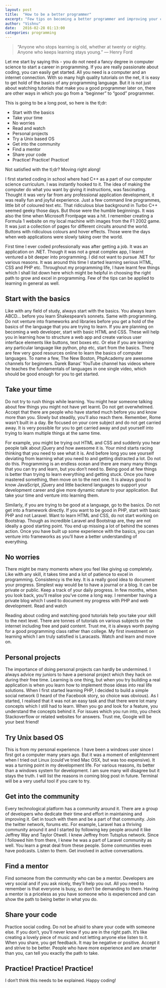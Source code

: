 ```yaml
---
layout: post
title:  "How to be a better programmer"
excerpt: "Few tips on becoming a better programmer and improving your craft"
author: "Vishnu"
date:   2016-02-28 01:13:00
categories: programming
---
```

>“Anyone who stops learning is old, whether at twenty or eighty. Anyone who keeps learning stays young.”
― Henry Ford

Let me start by saying this - you do not need a fancy degree in computer science to start a career in programming. If you are really passionate about coding, you can easily get started. All you need is a computer and an internet connection. With so many high quality tutorials on the net, it is easy to get hold of the basics of any programming language. But it is not just about watching tutorials that make you a good programmer later on, there are other ways in which you go from a “beginner” to “good” programmer.

This is going to be a long post, so here is the tl;dr:

* Start with the basics
* Take your time
* No worries
* Read and watch
* Personal projects
* Try a Unix based OS
* Get into the community
* Find a mentor
* Share your code
* Practice! Practice! Practice!

Not satisfied with the tl;dr? Moving right along!

I first started coding in school where had C++ as a part of our computer science curriculum. I was instantly hooked to it. The idea of making the computer do what you want by giving it instructions, was fascinating. Thought it was very far from any professional application development, it was really fun and joyful experience. Just a few command line programmes, little bit of coloured text etc. That ridiculous blue background in Turbo C++ seemed geeky those days. But those were the humble beginnings. It was also the time when Microsoft Frontpage was a hit. I remember creating a Formula 1 website on my local machine with images from the F1 2002 game. It was just a collection of pages for different circuits around the world. Buttons with ridiculous colours and hover effects. Those were the days when web applications were slowly taking over the world.

First time I ever coded professionally was after getting a job. It was an application on .NET. Though it was not a great complex app, I learnt ventured a bit deeper into programming. I did not want to pursue .NET for various reasons. It was around this time I started learning serious HTML, CSS and PHP etc. Throughout my programming life, I have learnt few things which I shall list down here which might be helpful in choosing the right path to grow and excel in programming. Few of the tips can be applied to learning in general as well.

## Start with the basics

Like with any field of study, always start with the basics. You always learn ABCD…  before you learn Shakespeare’s sonnets. Same with programming. Do not venture into frameworks and libraries before you get a hold of the basics of the language that you are trying to learn. If you are planning on becoming a web developer, start with basic HTML and CSS. These will help you in learning how to structure a web app and create various user interface elements like buttons, text boxes etc. Or else if you are learning any particular language like python, php etc, start from the basics. There are few very good resources online to learn the basics of computer languages. To name a few, The New Boston, PhpAcademy are awesome channels for beginners. Darek Banas’ YouTube channel has videos where he teaches the fundamentals of languages in one single video, which should be good enough for you to get started.

## Take your time

Do not try to rush things while learning. You might hear someone talking about few things you might not have yet learnt. Do not get overwhelmed. Accept that there are people who have started much before you and know more than you. Slowly but steadily, you’ll also reach there. Remember, Rome wasn’t built in  a day. Be focused on your core subject and do not get carried away. It is very possible for you to get carried away and put yourself into trying to learn multiple things at the same time.

For example, you might be trying out HTML and CSS and suddenly you hear people talk about jQuery and how awesome it is. Your mind starts racing thinking that you need to see what it is. And before long you see yourself deviating from learning what you need to and getting distracted a lot. Do not do this. Programming is an endless ocean and there are many many things that you can try and learn, but you don’t need to. Being good at few things is better than trying to learn everything and getting stuck. Once you have mastered something, then move on to the next one. It is always good to know JavaScript, jQuery and little backend languages to support your development career and give more dynamic nature to your application. But take your time and venture into learning them.

Similarly, if you are trying to be good at a language, go to the basics. Do not get into a framework directly. If you want to be good in PHP, start with basic PHP and not Laravel. Want to learn HTML and CSS, do not start working on Bootstrap. Though as incredible Laravel and Bootstrap are, they are not ideally a good starting point. You end up missing a lot of behind the scenes action. Once you have built up some experience with the basics, you can venture into frameworks as you’ll have a better understanding of everything.

## No worries

There might be many moments where you feel like giving up completely. Like with any skill, it takes time and a lot of patience to excel in programming. Consistency is the key. It is a really good idea to document your progress. Simplest way would be to have a journal or a blog. It can be private or public. Keep a track of your daily progress. In few months, when you look back, you’ll realise you’ve come a long way. I remember having a private blog which I used to document my progress with PHP and web development.
Read and watch

Reading about coding and watching good tutorials help you take your skill to the next level. There are tonnes of tutorials on various subjects on the internet including free and paid content. Trust me, it is always worth paying for a good programming class rather than college. My first investment on learning which I am truly satisfied is Laracasts. Watch and learn and move on.

## Personal projects

The importance of doing personal projects can hardly be undermined. I always advice my juniors to have a personal project which they hack on during their free time. Learning is one thing, but when you try building a real application is when you learn how to implement those ideas into real life solutions. When I first started learning PHP, I decided to build a simple social network (I heard of the Facebook story, so choice was obvious). As I started, I realised that it was not an easy task and that there were lot many concepts which I still had to learn. When you go and look for a feature, you understand the concepts behind it. For issues which you run into, you check Stackoverflow or related websites for answers. Trust me, Google will be your best friend!

## Try Unix based OS

This is from my personal experience. I have been a windows user since I first got a computer many years ago. But it was a moment of enlightenment when I tried out Linux (could’ve tried Mac OSX, but was too expensive). It was a turning point in my development life. For various reasons, its better than a windows system for development. I am sure many will disagree but it stays the truth. I will list the reasons in coming blog post in future. Terminal will be a very useful tool if you care to try.

## Get into the community

Every technological platform has a community around it. There are a group of developers who dedicate their time and effort in maintaining and improving it. Get in touch with them and be a part of that community. Join the twitter network, forums etc. For example, Laravel has a thriving community around it and I started by following key people around it like Jeffrey Way and Taylor Otwell. I knew Jeffrey from Tutsplus network. Since I followed him from there, I knew he was a part of Laravel community as well. You learn a great deal from these people. Some communities even have podcasts. Listen to them. Get involved in active conversations.

## Find a mentor

Find someone from the community who can be a mentor. Developers are very social and if you ask nicely, they’ll help you out. All you need to remember is that everyone is busy, so don’t be demanding to them. Having a mentor is a priceless as you have someone who is experienced and can show the path to being better in what you do.

## Share your code

Practice social coding. Do not be afraid to share your code with someone else. If you don’t, you’ll never know if you are in the right path. It’s like creating a lovely piece of music and not letting anyone else listen to it. When you share, you get feedback. It may be negative or positive. Accept it and strive to be better. People who have more experience and are smarter than you, can tell you exactly the path to take.

## Practice! Practice! Practice!

I don’t think this needs to be explained. Happy coding!